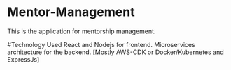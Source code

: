 # Mentor-Management
This is the application for mentorship management.

#Technology Used 
React and Nodejs for frontend.
Microservices architecture for the backend. [Mostly AWS-CDK or Docker/Kubernetes and ExpressJs]
